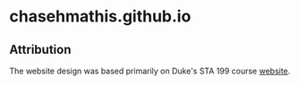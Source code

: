 # chasehmathis.github.io

## Attribution

The website design was based primarily on Duke's STA 199 course [website](https://github.com/chasehmathis/chasehmathis.github.io/tree/main).

